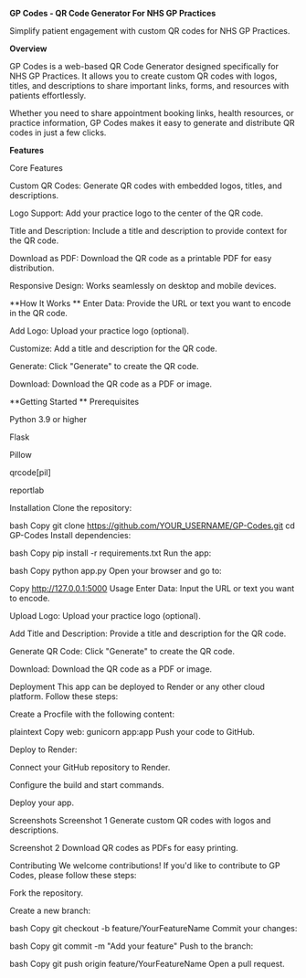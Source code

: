 **GP Codes - QR Code Generator
For NHS GP Practices**

Simplify patient engagement with custom QR codes for NHS GP Practices.

**Overview**

GP Codes is a web-based QR Code Generator designed specifically for NHS GP Practices. It allows you to create custom QR codes with logos, titles, and descriptions to share important links, forms, and resources with patients effortlessly.

Whether you need to share appointment booking links, health resources, or practice information, GP Codes makes it easy to generate and distribute QR codes in just a few clicks.

**Features**

Core Features

Custom QR Codes: Generate QR codes with embedded logos, titles, and descriptions.

Logo Support: Add your practice logo to the center of the QR code.

Title and Description: Include a title and description to provide context for the QR code.

Download as PDF: Download the QR code as a printable PDF for easy distribution.

Responsive Design: Works seamlessly on desktop and mobile devices.

**How It Works
**
Enter Data: Provide the URL or text you want to encode in the QR code.

Add Logo: Upload your practice logo (optional).

Customize: Add a title and description for the QR code.

Generate: Click "Generate" to create the QR code.

Download: Download the QR code as a PDF or image.

**Getting Started
**
Prerequisites

Python 3.9 or higher

Flask

Pillow

qrcode[pil]

reportlab

Installation
Clone the repository:

bash
Copy
git clone https://github.com/YOUR_USERNAME/GP-Codes.git
cd GP-Codes
Install dependencies:

bash
Copy
pip install -r requirements.txt
Run the app:

bash
Copy
python app.py
Open your browser and go to:

Copy
http://127.0.0.1:5000
Usage
Enter Data: Input the URL or text you want to encode.

Upload Logo: Upload your practice logo (optional).

Add Title and Description: Provide a title and description for the QR code.

Generate QR Code: Click "Generate" to create the QR code.

Download: Download the QR code as a PDF or image.

Deployment
This app can be deployed to Render or any other cloud platform. Follow these steps:

Create a Procfile with the following content:

plaintext
Copy
web: gunicorn app:app
Push your code to GitHub.

Deploy to Render:

Connect your GitHub repository to Render.

Configure the build and start commands.

Deploy your app.

Screenshots
Screenshot 1
Generate custom QR codes with logos and descriptions.

Screenshot 2
Download QR codes as PDFs for easy printing.

Contributing
We welcome contributions! If you'd like to contribute to GP Codes, please follow these steps:

Fork the repository.

Create a new branch:

bash
Copy
git checkout -b feature/YourFeatureName
Commit your changes:

bash
Copy
git commit -m "Add your feature"
Push to the branch:

bash
Copy
git push origin feature/YourFeatureName
Open a pull request.
 
 
